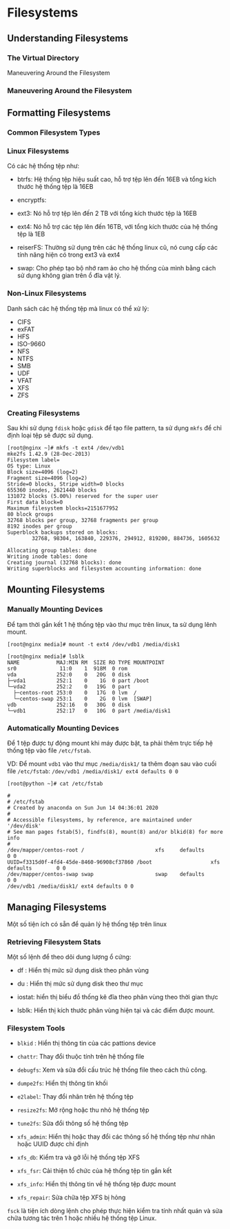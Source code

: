# Filesystems

## Understanding Filesystems

### The Virtual Directory

Maneuvering Around the Filesystem

### Maneuvering Around the Filesystem

## Formatting	Filesystems

### Common Filesystem Types

### Linux Filesystems

Có các hệ thống tệp như: 

- btrfs: Hệ thống tệp hiệu suất cao, hỗ trợ tệp lên đến 16EB và tổng kích thước hệ thống tệp là 16EB

- encryptfs: 

- ext3: Nó hỗ trợ tệp lên đến 2 TB với tổng kích thước tệp là 16EB

- ext4: Nó hỗ trợ các tệp lên đến 16TB, với tổng kích thước của hệ thống tệp là 1EB

- reiserFS: Thường sử dụng trên các hệ thống linux cũ, nó cung cấp các tính năng hiện có trong ext3 và ext4

- swap: Cho phép tạo bộ nhớ ram ảo cho hệ thống của mình bằng cách sử dụng không gian trên ổ đĩa vật lý. 

### Non-Linux Filesystems

Danh sách các hệ thống tệp mà linux có thể xử lý:

- CIFS
- exFAT
- HFS
- ISO-9660
- NFS
- NTFS
- SMB
- UDF
- VFAT
- XFS
- ZFS


### Creating Filesystems

Sau khi sử dụng `fdisk` hoặc `gdisk` để tạo file pattern, ta sử dụng `mkfs` để chỉ định loại tệp sẽ được sử dụng. 

```
[root@nginx ~]# mkfs -t ext4 /dev/vdb1
mke2fs 1.42.9 (28-Dec-2013)
Filesystem label=
OS type: Linux
Block size=4096 (log=2)
Fragment size=4096 (log=2)
Stride=0 blocks, Stripe width=0 blocks
655360 inodes, 2621440 blocks
131072 blocks (5.00%) reserved for the super user
First data block=0
Maximum filesystem blocks=2151677952
80 block groups
32768 blocks per group, 32768 fragments per group
8192 inodes per group
Superblock backups stored on blocks:
        32768, 98304, 163840, 229376, 294912, 819200, 884736, 1605632

Allocating group tables: done
Writing inode tables: done
Creating journal (32768 blocks): done
Writing superblocks and filesystem accounting information: done
```

## Mounting Filesystems

### Manually Mounting Devices

Để tạm thời gắn kết 1 hệ thống tệp vào thư mục trên linux, ta sử dụng lênh mount. 

```
[root@nginx media]# mount -t ext4 /dev/vdb1 /media/disk1
```

```
[root@nginx media]# lsblk
NAME            MAJ:MIN RM  SIZE RO TYPE MOUNTPOINT
sr0              11:0    1  918M  0 rom
vda             252:0    0   20G  0 disk
├─vda1          252:1    0    1G  0 part /boot
└─vda2          252:2    0   19G  0 part
  ├─centos-root 253:0    0   17G  0 lvm  /
  └─centos-swap 253:1    0    2G  0 lvm  [SWAP]
vdb             252:16   0   30G  0 disk
└─vdb1          252:17   0   10G  0 part /media/disk1
```

### Automatically Mounting Devices

Để 1 tệp được tự động mount khi máy được bật, ta phải thêm trực tiếp hệ thống tệp vào file `/etc/fstab`. 

VD: Để mount `vdb1` vào thư mục `/media/disk1/` ta thêm đoạn sau vào cuối file `/etc/fstab`: `/dev/vdb1 /media/disk1/ ext4 defaults 0 0`
```
[root@python ~]# cat /etc/fstab

#
# /etc/fstab
# Created by anaconda on Sun Jun 14 04:36:01 2020
#
# Accessible filesystems, by reference, are maintained under '/dev/disk'
# See man pages fstab(5), findfs(8), mount(8) and/or blkid(8) for more info
#
/dev/mapper/centos-root /                       xfs     defaults        0 0
UUID=f3315d0f-4fd4-45de-8460-96908cf37860 /boot                   xfs     defaults        0 0
/dev/mapper/centos-swap swap                    swap    defaults        0 0
/dev/vdb1 /media/disk1/ ext4 defaults 0 0
```

## Managing Filesystems

Một số tiện ích có sẵn để quản lý hệ thống tệp trên linux 

### Retrieving Filesystem Stats

Một số lệnh để theo dõi dung lượng ổ cứng: 

- df : Hiển thị mức sử dụng disk theo phân vùng

- du : Hiển thị mức sử dụng disk theo thư mục

- iostat: hiển thị biểu đồ thống kê đĩa theo phân vùng theo thời gian thực

- lsblk: Hiển thị kích thước phân vùng hiện tại và các điểm được mount. 

### Filesystem Tools

- `blkid` : Hiển thị thông tin của các pattions device

- `chattr`: Thay đổi thuộc tính trên hệ thống file

- `debugfs`: Xem và sửa đổi cấu trúc hệ thống file theo cách thủ công.

- `dumpe2fs`: Hiển thị thông tin khối 

- `e2label`: Thay đổi nhãn trên hệ thống tệp

- `resize2fs`: Mở rộng hoặc thu nhỏ hệ thống tệp

- `tune2fs`: Sửa đổi thông số hệ thống tệp

- `xfs_admin`: Hiển thị hoặc thay đổi các thông số hệ thống tệp như nhãn hoặc UUID được chỉ định

- `xfs_db`: Kiểm tra và gỡ lỗi hệ thống tệp XFS

- `xfs_fsr`: Cải thiện tổ chức của hệ thống tệp tin gắn kết

- `xfs_info`: Hiển thị thông tin về hệ thống tệp được mount

- `xfs_repair`: Sửa chữa tệp XFS bị hỏng

`fsck` là tiện ích dòng lệnh cho phép thực hiện kiểm tra tính nhất quán và sửa chữa tương tác trên 1 hoặc nhiều hệ thống tệp Linux. 


